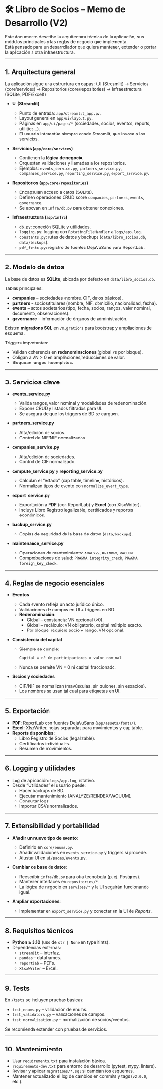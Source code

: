 # 🛠️ Libro de Socios – Memo de Desarrollo (V2)

Este documento describe la arquitectura técnica de la aplicación, sus módulos principales y las reglas de negocio que implementa.  
Está pensado para un desarrollador que quiera mantener, extender o portar la aplicación a otra infraestructura.

---

## 1. Arquitectura general

La aplicación sigue una estructura en capas:
(UI (Streamlit)  →  Servicios (core/services)  →  Repositorios (core/repositories)  →  Infraestructura (SQLite, PDF/Excel))
- **UI (Streamlit)**  
  - Punto de entrada: `app/streamlit_app.py`.  
  - Layout general en `app/ui/layout.py`.  
  - Páginas en `app/ui/pages/*` (sociedades, socios, eventos, reports, utilities…).  
  - El usuario interactúa siempre desde Streamlit, que invoca a los servicios.

- **Servicios (`app/core/services`)**  
  - Contienen la **lógica de negocio**.  
  - Orquestan validaciones y llamadas a los repositorios.  
  - Ejemplos: `events_service.py`, `partners_service.py`, `companies_service.py`, `reporting_service.py`, `export_service.py`.

- **Repositorios (`app/core/repositories`)**  
  - Encapsulan acceso a datos (SQLite).  
  - Definen operaciones CRUD sobre `companies`, `partners`, `events`, `governance`.  
  - Se apoyan en `infra/db.py` para obtener conexiones.

- **Infraestructura (`app/infra`)**  
  - `db.py`: conexión SQLite y utilidades.  
  - `logging.py`: logging con `RotatingFileHandler` a `logs/app.log`.  
  - `constants.py`: rutas de datos y backups (`data/libro_socios.db`, `data/backups`).  
  - `pdf_fonts.py`: registro de fuentes DejaVuSans para ReportLab.

---

## 2. Modelo de datos

La base de datos es **SQLite**, ubicada por defecto en `data/libro_socios.db`.

Tablas principales:
- **companies** – sociedades (nombre, CIF, datos básicos).  
- **partners** – socios/titulares (nombre, NIF, domicilio, nacionalidad, fecha).  
- **events** – actos societarios (tipo, fecha, socios, rangos, valor nominal, documento, observaciones).  
- **governance** – información de órganos de administración.  

Existen **migrations SQL** en `/migrations` para bootstrap y ampliaciones de esquema.

Triggers importantes:
- Validan coherencia en **redenominaciones** (global vs por bloque).  
- Obligan a VN > 0 en ampliaciones/reducciones de valor.  
- Bloquean rangos incompletos.

---

## 3. Servicios clave

- **events_service.py**  
  - Valida rangos, valor nominal y modalidades de redenominación.  
  - Expone CRUD y listados filtrados para UI.  
  - Se asegura de que los triggers de BD se carguen.

- **partners_service.py**  
  - Alta/edición de socios.  
  - Control de NIF/NIE normalizados.  

- **companies_service.py**  
  - Alta/edición de sociedades.  
  - Control de CIF normalizado.  

- **compute_service.py** y **reporting_service.py**  
  - Calculan el “estado” (cap table, timeline, históricos).  
  - Normalizan tipos de evento con `normalize_event_type`.  

- **export_service.py**  
  - Exportación a **PDF** (con ReportLab) y **Excel** (con XlsxWriter).  
  - Incluye Libro Registro legalizable, certificados y reportes económicos.  

- **backup_service.py**  
  - Copias de seguridad de la base de datos (`data/backups`).  

- **maintenance_service.py**  
  - Operaciones de mantenimiento: `ANALYZE`, `REINDEX`, `VACUUM`.  
  - Comprobaciones de salud: `PRAGMA integrity_check`, `PRAGMA foreign_key_check`.

---

## 4. Reglas de negocio esenciales

- **Eventos**  
  - Cada evento refleja un acto jurídico único.  
  - Validaciones de campos en UI + triggers en BD.  
  - **Redenominación**:  
    - Global – constancia: VN opcional (>0).  
    - Global – recálculo: VN obligatorio, capital múltiplo exacto.  
    - Por bloque: requiere socio + rango, VN opcional.  

- **Consistencia del capital**  
  - Siempre se cumple:  
    ```
    Capital = nº de participaciones × valor nominal
    ```
  - Nunca se permite VN = 0 ni capital fraccionado.  

- **Socios y sociedades**  
  - CIF/NIF se normalizan (mayúsculas, sin guiones, sin espacios).  
  - Los nombres se usan tal cual para etiquetas en UI.

---

## 5. Exportación

- **PDF**: ReportLab con fuentes DejaVuSans (`app/assets/fonts/`).  
- **Excel**: XlsxWriter, hojas separadas para movimientos y cap table.  
- **Reports disponibles**:  
  - Libro Registro de Socios (legalizable).  
  - Certificados individuales.  
  - Resumen de movimientos.

---

## 6. Logging y utilidades

- Log de aplicación: `logs/app.log`, rotativo.  
- Desde “Utilidades” el usuario puede:  
  - Hacer backups de BD.  
  - Ejecutar mantenimiento (ANALYZE/REINDEX/VACUUM).  
  - Consultar logs.  
  - Importar CSVs normalizados.  

---

## 7. Extensibilidad y portabilidad

- **Añadir un nuevo tipo de evento**:  
  - Definirlo en `core/enums.py`.  
  - Añadir validaciones en `events_service.py` y triggers si procede.  
  - Ajustar UI en `ui/pages/events.py`.

- **Cambiar de base de datos**:  
  - Reescribir `infra/db.py` para otra tecnología (p. ej. Postgres).  
  - Mantener interfaces en `repositories/*`.  
  - La lógica de negocio en `services/*` y la UI seguirán funcionando igual.

- **Ampliar exportaciones**:  
  - Implementar en `export_service.py` y conectar en la UI de *Reports*.

---

## 8. Requisitos técnicos

- **Python ≥ 3.10** (uso de `str | None` en type hints).  
- Dependencias externas:  
  - `streamlit` – interfaz.  
  - `pandas` – dataframes.  
  - `reportlab` – PDFs.  
  - `XlsxWriter` – Excel.  

---

## 9. Tests

En `/tests` se incluyen pruebas básicas:  
- `test_enums.py` – validación de enums.  
- `test_validators.py` – validaciones de campos.  
- `test_normalization.py` – normalización de socios/eventos.  

Se recomienda extender con pruebas de servicios.

---

## 10. Mantenimiento

- Usar `requirements.txt` para instalación básica.  
- `requirements-dev.txt` para entorno de desarrollo (pytest, mypy, linters).  
- Revisar y aplicar `migrations/*.sql` si cambian los esquemas.  
- Mantener actualizado el log de cambios en commits y tags (`v2.0.0`, etc.).